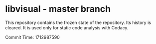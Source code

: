 # libvisual - master branch

This repository contains the frozen state of the repository.
Its history is cleared. It is used only for static code
analysis with Codacy.

Commit Time: 1712987590